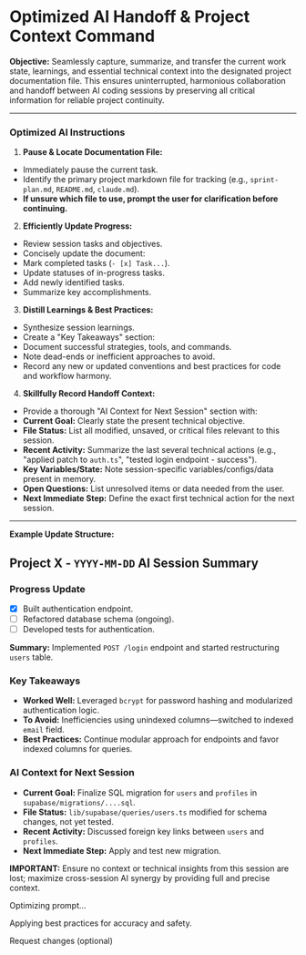 # Optimized AI Handoff & Project Context Command

**Objective:** Seamlessly capture, summarize, and transfer the current work state, learnings, and essential technical context into the designated project documentation file. This ensures uninterrupted, harmonious collaboration and handoff between AI coding sessions by preserving all critical information for reliable project continuity.

---

### **Optimized AI Instructions**

1. **Pause & Locate Documentation File:**

- Immediately pause the current task.
- Identify the primary project markdown file for tracking (e.g., `sprint-plan.md`, `README.md`, `claude.md`).
- **If unsure which file to use, prompt the user for clarification before continuing.**

2. **Efficiently Update Progress:**

- Review session tasks and objectives.
- Concisely update the document:
- Mark completed tasks (`- [x] Task...`).
- Update statuses of in-progress tasks.
- Add newly identified tasks.
- Summarize key accomplishments.

3. **Distill Learnings & Best Practices:**

- Synthesize session learnings.
- Create a "Key Takeaways" section:
- Document successful strategies, tools, and commands.
- Note dead-ends or inefficient approaches to avoid.
- Record any new or updated conventions and best practices for code and workflow harmony.

4. **Skillfully Record Handoff Context:**

- Provide a thorough "AI Context for Next Session" section with:
- **Current Goal:** Clearly state the present technical objective.
- **File Status:** List all modified, unsaved, or critical files relevant to this session.
- **Recent Activity:** Summarize the last several technical actions (e.g., "applied patch to `auth.ts`", "tested login endpoint - success").
- **Key Variables/State:** Note session-specific variables/configs/data present in memory.
- **Open Questions:** List unresolved items or data needed from the user.
- **Next Immediate Step:** Define the exact first technical action for the next session.

---

**Example Update Structure:**

## Project X - `YYYY-MM-DD` AI Session Summary

### Progress Update

- [x] Built authentication endpoint.
- [ ] Refactored database schema (ongoing).
- [ ] Developed tests for authentication.

**Summary:** Implemented `POST /login` endpoint and started restructuring `users` table.

### Key Takeaways

- **Worked Well:** Leveraged `bcrypt` for password hashing and modularized authentication logic.
- **To Avoid:** Inefficiencies using unindexed columns—switched to indexed `email` field.
- **Best Practices:** Continue modular approach for endpoints and favor indexed columns for queries.

### AI Context for Next Session

- **Current Goal:** Finalize SQL migration for `users` and `profiles` in `supabase/migrations/....sql`.
- **File Status:** `lib/supabase/queries/users.ts` modified for schema changes, not yet tested.
- **Recent Activity:** Discussed foreign key links between `users` and `profiles`.
- **Next Immediate Step:** Apply and test new migration.

**IMPORTANT:** Ensure no context or technical insights from this session are lost; maximize cross-session AI synergy by providing full and precise context.

Optimizing prompt…

Applying best practices for accuracy and safety.

Request changes (optional)
